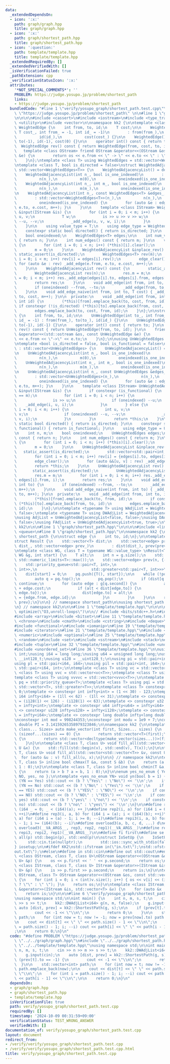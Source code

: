 ```yaml
---
data:
  _extendedDependsOn:
  - icon: ':x:'
    path: graph/graph.hpp
    title: graph/graph.hpp
  - icon: ':x:'
    path: graph/shortest_path.hpp
    title: graph/shortest_path.hpp
  - icon: ':question:'
    path: template/template.hpp
    title: template/template.hpp
  _extendedRequiredBy: []
  _extendedVerifiedWith: []
  _isVerificationFailed: true
  _pathExtension: cpp
  _verificationStatusIcon: ':x:'
  attributes:
    '*NOT_SPECIAL_COMMENTS*': ''
    PROBLEM: https://judge.yosupo.jp/problem/shortest_path
    links:
    - https://judge.yosupo.jp/problem/shortest_path
  bundledCode: "#line 1 \"verify/yosupo_graph/shortest_path.test.cpp\"\n#define PROBLEM\
    \ \"https://judge.yosupo.jp/problem/shortest_path\" \n\n#line 1 \"graph/graph.hpp\"\
    \n\n\n\n#include <cassert>\n#include <iostream>\n#include <type_traits>\n#include\
    \ <utility>\n#include <vector>\n\nnamespace kk2 {\n\ntemplate <class T> struct\
    \ WeightedEdge {\n    int from, to, id;\n    T cost;\n\n    WeightedEdge(int to_,\
    \ T cost_, int from_ = -1, int id_ = -1)\n        : from(from_),\n          to(to_),\n\
    \          id(id_),\n          cost(cost_) {}\n\n    WeightedEdge() : from(-1),\
    \ to(-1), id(-1), cost(0) {}\n\n    operator int() const { return to; }\n\n  \
    \  WeightedEdge rev() const { return WeightedEdge(from, cost, to, id); }\n\n \
    \   template <class OStream> friend OStream &operator<<(OStream &os, const WeightedEdge\
    \ &e) {\n        return os << e.from << \" -> \" << e.to << \" : \" << e.cost;\n\
    \    }\n};\ntemplate <class T> using WeightedEdges = std::vector<WeightedEdge<T>>;\n\
    \ntemplate <class T, bool is_directed = false>\nstruct WeightedAdjacencyList :\
    \ std::vector<WeightedEdges<T>> {\n    WeightedAdjacencyList() = default;\n\n\
    \    WeightedAdjacencyList(int n_, bool is_one_indexed)\n        : std::vector<WeightedEdges<T>>(n_),\n\
    \          n(n_),\n          m(0),\n          oneindexed(is_one_indexed) {}\n\n\
    \    WeightedAdjacencyList(int n_, int m_, bool is_one_indexed)\n        : std::vector<WeightedEdges<T>>(n_),\n\
    \          n(n_),\n          m(m_),\n          oneindexed(is_one_indexed) {}\n\
    \n    WeightedAdjacencyList(int n_, const WeightedEdges<T> &edges_, bool is_one_indexed)\n\
    \        : std::vector<WeightedEdges<T>>(n_),\n          n(n_),\n          m(0),\n\
    \          oneindexed(is_one_indexed) {\n        for (auto &e : edges_) { _add_edge(e.from,\
    \ e.to, e.cost, m++); }\n    }\n\n    template <class IStream> WeightedAdjacencyList\
    \ &input(IStream &is) {\n        for (int i = 0; i < m; i++) {\n            int\
    \ u, v;\n            T w;\n            is >> u >> v >> w;\n            if (oneindexed)\
    \ --u, --v;\n            _add_edge(u, v, w, i);\n        }\n        return *this;\n\
    \    }\n\n    using value_type = T;\n    using edge_type = WeightedEdge<T>;\n\n\
    \    constexpr static bool directed() { return is_directed; }\n\n    int n, m;\n\
    \    bool oneindexed;\n    WeightedEdges<T> edges;\n\n    int num_vertices() const\
    \ { return n; }\n\n    int num_edges() const { return m; }\n\n    void edge_clear()\
    \ {\n        for (int i = 0; i < n; i++) (*this)[i].clear();\n        edges.clear();\n\
    \        m = 0;\n    }\n\n    WeightedAdjacencyList &inplace_rev() {\n       \
    \ static_assert(is_directed);\n        WeightedEdges<T> rev(m);\n        for (int\
    \ i = 0; i < m; i++) rev[i] = edges[i].rev();\n        edge_clear();\n       \
    \ for (auto &e : rev) _add_edge(e.from, e.to, e.cost, m++);\n        return *this;\n\
    \    }\n\n    WeightedAdjacencyList rev() const {\n        static_assert(is_directed);\n\
    \        WeightedAdjacencyList res(n);\n        res.m = m;\n        for (int i\
    \ = 0; i < m; i++) res._add_edge(edges[i].to, edges[i].from, edges[i].cost, i);\n\
    \        return res;\n    }\n\n    void add_edge(int from, int to, T cost) {\n\
    \        if (oneindexed) --from, --to;\n        _add_edge(from, to, cost, m++);\n\
    \    }\n\n    void add_edge_naive(int from, int to, T cost) { _add_edge(from,\
    \ to, cost, m++); }\n\n  private:\n    void _add_edge(int from, int to, T cost,\
    \ int id) {\n        (*this)[from].emplace_back(to, cost, from, id);\n       \
    \ if constexpr (!is_directed) (*this)[to].emplace_back(from, cost, to, id);\n\
    \        edges.emplace_back(to, cost, from, id);\n    }\n};\n\nstruct UnWeightedEdge\
    \ {\n    int from, to, id;\n\n    UnWeightedEdge(int to_, int from_ = -1, int\
    \ id_ = -1) : from(from_), to(to_), id(id_) {}\n\n    UnWeightedEdge() : from(-1),\
    \ to(-1), id(-1) {}\n\n    operator int() const { return to; }\n\n    UnWeightedEdge\
    \ rev() const { return UnWeightedEdge(from, to, id); }\n\n    friend std::ostream\
    \ &operator<<(std::ostream &os, const UnWeightedEdge &e) {\n        return os\
    \ << e.from << \"->\" << e.to;\n    }\n};\n\nusing UnWeightedEdges = std::vector<UnWeightedEdge>;\n\
    \ntemplate <bool is_directed = false, bool is_functional = false>\nstruct UnWeightedAdjacencyList\
    \ : std::vector<UnWeightedEdges> {\n    UnWeightedAdjacencyList() = default;\n\
    \n    UnWeightedAdjacencyList(int n_, bool is_one_indexed)\n        : std::vector<UnWeightedEdges>(n_),\n\
    \          n(n_),\n          m(0),\n          oneindexed(is_one_indexed) {}\n\n\
    \    UnWeightedAdjacencyList(int n_, int m_, bool is_one_indexed)\n        : std::vector<UnWeightedEdges>(n_),\n\
    \          n(n_),\n          m(m_),\n          oneindexed(is_one_indexed) {}\n\
    \n    UnWeightedAdjacencyList(int n_, const UnWeightedEdges &edges_, bool is_one_indexed)\n\
    \        : std::vector<UnWeightedEdges>(n_),\n          n(n_),\n          m(0),\n\
    \          oneindexed(is_one_indexed) {\n        for (auto &e : edges_) { _add_edge(e.from,\
    \ e.to, m++); }\n    }\n\n    template <class IStream> UnWeightedAdjacencyList\
    \ &input(IStream &is) {\n        if constexpr (is_functional) {\n            assert(n\
    \ == m);\n            for (int i = 0; i < n; i++) {\n                int u;\n\
    \                is >> u;\n                if (oneindexed) --u;\n            \
    \    _add_edge(i, u, i);\n            }\n        } else {\n            for (int\
    \ i = 0; i < m; i++) {\n                int u, v;\n                is >> u >>\
    \ v;\n                if (oneindexed) --u, --v;\n                _add_edge(u,\
    \ v, i);\n            }\n        }\n        return *this;\n    }\n\n    constexpr\
    \ static bool directed() { return is_directed; }\n\n    constexpr static bool\
    \ functional() { return is_functional; }\n\n    using edge_type = UnWeightedEdge;\n\
    \n    int n, m;\n    bool oneindexed;\n    UnWeightedEdges edges;\n\n    int num_vertices()\
    \ const { return n; }\n\n    int num_edges() const { return m; }\n\n    void edge_clear()\
    \ {\n        for (int i = 0; i < n; i++) (*this)[i].clear();\n        edges.clear();\n\
    \        m = 0;\n    }\n\n    UnWeightedAdjacencyList &inplace_rev() {\n     \
    \   static_assert(is_directed);\n        std::vector<std::pair<int, int>> rev(m);\n\
    \        for (int i = 0; i < m; i++) rev[i] = {edges[i].to, edges[i].from};\n\
    \        edge_clear();\n        for (auto &&[u, v] : rev) _add_edge(u, v, m++);\n\
    \        return *this;\n    }\n\n    UnWeightedAdjacencyList rev() const {\n \
    \       static_assert(is_directed);\n        UnWeightedAdjacencyList res(n);\n\
    \        res.m = m;\n        for (int i = 0; i < m; i++) res._add_edge(edges[i].to,\
    \ edges[i].from, i);\n        return res;\n    }\n\n    void add_edge(int from,\
    \ int to) {\n        if (oneindexed) --from, --to;\n        _add_edge(from, to,\
    \ m++);\n    }\n\n    void add_edge_naive(int from, int to) { _add_edge(from,\
    \ to, m++); }\n\n  private:\n    void _add_edge(int from, int to, int id) {\n\
    \        (*this)[from].emplace_back(to, from, id);\n        if constexpr (!is_directed)\
    \ (*this)[to].emplace_back(from, to, id);\n        edges.emplace_back(to, from,\
    \ id);\n    }\n};\n\ntemplate <typename T> using WAdjList = WeightedAdjacencyList<T,\
    \ false>;\ntemplate <typename T> using DWAdjList = WeightedAdjacencyList<T, true>;\n\
    \nusing AdjList = UnWeightedAdjacencyList<false, false>;\nusing DAdjList = UnWeightedAdjacencyList<true,\
    \ false>;\nusing FAdjList = UnWeightedAdjacencyList<true, true>;\n\n} // namespace\
    \ kk2\n\n\n#line 1 \"graph/shortest_path.hpp\"\n\n\n\n#include <limits>\n#include\
    \ <queue>\n#line 8 \"graph/shortest_path.hpp\"\n\nnamespace kk2 {\n\nnamespace\
    \ shortest_path {\n\nstruct edge {\n    int to, id;\n};\n\ntemplate <class T>\n\
    struct Result {\n    std::vector<T> dist;\n    std::vector<edge> prev;\n    Result(std::vector<T>\
    \ dist_, std::vector<edge> prev_)\n        : dist(dist_), prev(prev_) {}\n};\n\
    \ntemplate <class WG, class T = typename WG::value_type> \nResult<T> ShortestPath(const\
    \ WG &g, int start) {\n    T alt;\n    int n = g.size();\n    std::vector<T> dist(n,\
    \ std::numeric_limits<T>::max());\n    std::vector<edge> prev(n, {-1, -1});\n\n\
    \    std::priority_queue<std::pair<T, int>,\n                        std::vector<std::pair<T,\
    \ int>>,\n                        std::greater<std::pair<T, int>>>\n        pq;\n\
    \    dist[start] = 0;\n    pq.push({T(), start});\n\n    while (!pq.empty()) {\n\
    \        auto q = pq.top();\n        pq.pop();\n        if (dist[q.second] < q.first)\
    \ continue;\n        for (auto edge : g[q.second]) {\n            alt = q.first\
    \ + edge.cost;\n            if (alt < dist[edge.to]) {\n                pq.push({alt,\
    \ edge.to});\n                dist[edge.to] = alt;\n                prev[edge.to]\
    \ = {edge.from, edge.id};\n            }\n        }\n    }\n\n    return {dist,\
    \ prev};\n}\n\n} // namespace shortest_path\n\nusing shortest_path::ShortestPath;\n\
    \n} // namespace kk2\n\n\n#line 1 \"template/template.hpp\"\n\n\n\n#pragma GCC\
    \ optimize(\"O3,unroll-loops\")\n\n// #include <bits/stdc++.h>\n#include <algorithm>\n\
    #include <array>\n#include <bitset>\n#line 11 \"template/template.hpp\"\n#include\
    \ <chrono>\n#include <cmath>\n#include <cstring>\n#include <deque>\n#include <fstream>\n\
    #include <functional>\n#include <iomanip>\n#line 19 \"template/template.hpp\"\n\
    #include <iterator>\n#line 21 \"template/template.hpp\"\n#include <map>\n#include\
    \ <numeric>\n#include <optional>\n#line 25 \"template/template.hpp\"\n#include\
    \ <random>\n#include <set>\n#include <sstream>\n#include <stack>\n#include <string>\n\
    #include <tuple>\n#line 32 \"template/template.hpp\"\n#include <unordered_map>\n\
    #include <unordered_set>\n#line 36 \"template/template.hpp\"\n\nusing u32 = unsigned\
    \ int;\nusing i64 = long long;\nusing u64 = unsigned long long;\nusing i128 =\
    \ __int128_t;\nusing u128 = __uint128_t;\n\nusing pi = std::pair<int, int>;\n\
    using pl = std::pair<i64, i64>;\nusing pil = std::pair<int, i64>;\nusing pli =\
    \ std::pair<i64, int>;\n\ntemplate <class T> using vc = std::vector<T>;\ntemplate\
    \ <class T> using vvc = std::vector<vc<T>>;\ntemplate <class T> using vvvc = std::vector<vvc<T>>;\n\
    template <class T> using vvvvc = std::vector<vvvc<T>>;\n\ntemplate <class T> using\
    \ pq = std::priority_queue<T>;\ntemplate <class T> using pqi = std::priority_queue<T,\
    \ std::vector<T>, std::greater<T>>;\n\ntemplate <class T> constexpr T infty =\
    \ 0;\ntemplate <> constexpr int infty<int> = (1 << 30) - 123;\ntemplate <> constexpr\
    \ i64 infty<i64> = (1ll << 62) - (1ll << 31);\ntemplate <> constexpr i128 infty<i128>\
    \ = (i128(1) << 126) - (i128(1) << 63);\ntemplate <> constexpr u32 infty<u32>\
    \ = infty<int>;\ntemplate <> constexpr u64 infty<u64> = infty<i64>;\ntemplate\
    \ <> constexpr u128 infty<u128> = infty<i128>;\ntemplate <> constexpr double infty<double>\
    \ = infty<i64>;\ntemplate <> constexpr long double infty<long double> = infty<i64>;\n\
    \nconstexpr int mod = 998244353;\nconstexpr int modu = 1e9 + 7;\nconstexpr long\
    \ double PI = 3.14159265358979323846;\n\nnamespace kk2 {\n\ntemplate <class T,\
    \ class... Sizes> auto make_vector(int first, Sizes... sizes) {\n    if constexpr\
    \ (sizeof...(sizes) == 0) {\n        return std::vector<T>(first);\n    } else\
    \ {\n        return std::vector<decltype(make_vector(sizes...))>(first, make_vector(sizes...));\n\
    \    }\n}\n\ntemplate <class T, class U> void fill_all(std::vector<T> &v, const\
    \ U &x) {\n    std::fill(std::begin(v), std::end(v), T(x));\n}\n\ntemplate <class\
    \ T, class U> void fill_all(std::vector<std::vector<T>> &v, const U &x) {\n  \
    \  for (auto &u : v) fill_all(u, x);\n}\n\n} // namespace kk2\n\ntemplate <class\
    \ T, class S> inline bool chmax(T &a, const S &b) {\n    return (a < b ? a = b,\
    \ 1 : 0);\n}\n\ntemplate <class T, class S> inline bool chmin(T &a, const S &b)\
    \ {\n    return (a > b ? a = b, 1 : 0);\n}\n\nenum yes_no_enum { Yes, No, YES,\
    \ NO, yes, no };\n\ntemplate <yes_no_enum YN> void yn(bool b = 1) {\n    if constexpr\
    \ (YN == Yes) std::cout << (b ? \"Yes\" : \"No\") << '\\n';\n    if constexpr\
    \ (YN == No) std::cout << (b ? \"No\" : \"Yes\") << '\\n';\n    if constexpr (YN\
    \ == YES) std::cout << (b ? \"YES\" : \"NO\") << '\\n';\n    if constexpr (YN\
    \ == NO) std::cout << (b ? \"NO\" : \"YES\") << '\\n';\n    if constexpr (YN ==\
    \ yes) std::cout << (b ? \"yes\" : \"no\") << '\\n';\n    if constexpr (YN ==\
    \ no) std::cout << (b ? \"no\" : \"yes\") << '\\n';\n}\n\n#define rep1(a) for\
    \ (i64 _ = 0; _ < (i64)(a); ++_)\n#define rep2(i, a) for (i64 i = 0; i < (i64)(a);\
    \ ++i)\n#define rep3(i, a, b) for (i64 i = (a); i < (i64)(b); ++i)\n#define repi2(i,\
    \ a) for (i64 i = (a) - 1; i >= 0; --i)\n#define repi3(i, a, b) for (i64 i = (a)\
    \ - 1; i >= (i64)(b); --i)\n#define overload3(a, b, c, d, ...) d\n#define rep(...)\
    \ overload3(__VA_ARGS__, rep3, rep2, rep1)(__VA_ARGS__)\n#define repi(...) overload3(__VA_ARGS__,\
    \ repi3, repi2, rep1)(__VA_ARGS__)\n\n#define fi first\n#define se second\n#define\
    \ all(p) std::begin(p), std::end(p)\n\nstruct IoSetUp {\n    IoSetUp() {\n   \
    \     std::cin.tie(nullptr);\n        std::ios::sync_with_stdio(false);\n    }\n\
    } iosetup;\n\n#ifdef KK2\nstd::ifstream in(\"in.txt\");\nstd::ofstream out(\"\
    out.txt\");\n#else\n#define in std::cin\n#define out std::cout\n#endif\n\ntemplate\
    \ <class OStream, class T, class U>\nOStream &operator<<(OStream &os, const std::pair<T,\
    \ U> &p) {\n    os << p.first << ' ' << p.second;\n    return os;\n}\n\ntemplate\
    \ <class IStream, class T, class U> IStream &operator>>(IStream &is, std::pair<T,\
    \ U> &p) {\n    is >> p.first >> p.second;\n    return is;\n}\n\ntemplate <class\
    \ OStream, class T> OStream &operator<<(OStream &os, const std::vector<T> &v)\
    \ {\n    for (int i = 0; i < (int)v.size(); i++) { os << v[i] << (i + 1 == (int)v.size()\
    \ ? \"\" : \" \"); }\n    return os;\n}\n\ntemplate <class IStream, class T> IStream\
    \ &operator>>(IStream &is, std::vector<T> &v) {\n    for (auto &x : v) is >> x;\n\
    \    return is;\n}\n\n\n#line 6 \"verify/yosupo_graph/shortest_path.test.cpp\"\
    \nusing namespace std;\n\nint main() {\n    int n, m, s, t;\n    cin >> n >> m\
    \ >> s >> t;\n    kk2::DWAdjList<i64> g(n, m, false);\n    g.input(cin);\n   \
    \ auto [dist, prev] = kk2::ShortestPath(g, s);\n\n    if (prev[t].to == -1) {\n\
    \        cout << -1 << \"\\n\";\n        return 0;\n    }\n\n    std::vector<int>\
    \ path;\n    for (int now = t; now != -1; now = prev[now].to) path.emplace_back(now);\n\
    \n    cout << dist[t] << \" \" << path.size() - 1 << \"\\n\";\n    for (int i\
    \ = path.size() - 1; i; --i) cout << path[i] << \" \" << path[i - 1] << \"\\n\"\
    ;\n\n    return 0;\n}\n"
  code: "#define PROBLEM \"https://judge.yosupo.jp/problem/shortest_path\" \n\n#include\
    \ \"../../graph/graph.hpp\"\n#include \"../../graph/shortest_path.hpp\"\n#include\
    \ \"../../template/template.hpp\"\nusing namespace std;\n\nint main() {\n    int\
    \ n, m, s, t;\n    cin >> n >> m >> s >> t;\n    kk2::DWAdjList<i64> g(n, m, false);\n\
    \    g.input(cin);\n    auto [dist, prev] = kk2::ShortestPath(g, s);\n\n    if\
    \ (prev[t].to == -1) {\n        cout << -1 << \"\\n\";\n        return 0;\n  \
    \  }\n\n    std::vector<int> path;\n    for (int now = t; now != -1; now = prev[now].to)\
    \ path.emplace_back(now);\n\n    cout << dist[t] << \" \" << path.size() - 1 <<\
    \ \"\\n\";\n    for (int i = path.size() - 1; i; --i) cout << path[i] << \" \"\
    \ << path[i - 1] << \"\\n\";\n\n    return 0;\n}\n"
  dependsOn:
  - graph/graph.hpp
  - graph/shortest_path.hpp
  - template/template.hpp
  isVerificationFile: true
  path: verify/yosupo_graph/shortest_path.test.cpp
  requiredBy: []
  timestamp: '2024-10-09 00:31:59+09:00'
  verificationStatus: TEST_WRONG_ANSWER
  verifiedWith: []
documentation_of: verify/yosupo_graph/shortest_path.test.cpp
layout: document
redirect_from:
- /verify/verify/yosupo_graph/shortest_path.test.cpp
- /verify/verify/yosupo_graph/shortest_path.test.cpp.html
title: verify/yosupo_graph/shortest_path.test.cpp
---
```

